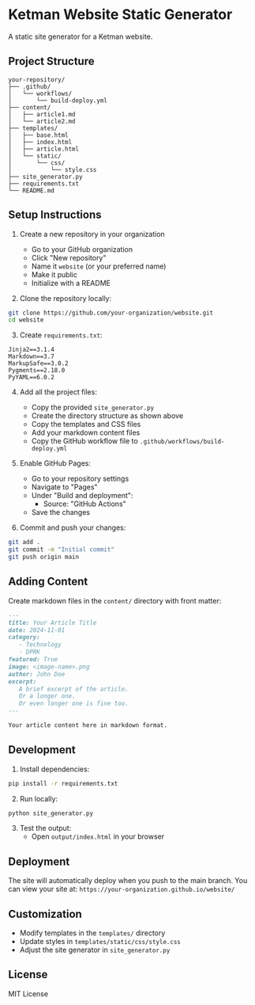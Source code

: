 # Ketman Website Static Generator

A static site generator for a Ketman website.

## Project Structure
```
your-repository/
├── .github/
│   └── workflows/
│       └── build-deploy.yml
├── content/
│   ├── article1.md
│   └── article2.md
├── templates/
│   ├── base.html
│   ├── index.html
│   ├── article.html
│   └── static/
│       └── css/
│           └── style.css
├── site_generator.py
├── requirements.txt
└── README.md
```

## Setup Instructions

1. Create a new repository in your organization
   - Go to your GitHub organization
   - Click "New repository"
   - Name it `website` (or your preferred name)
   - Make it public
   - Initialize with a README

2. Clone the repository locally:
```bash
git clone https://github.com/your-organization/website.git
cd website
```

3. Create `requirements.txt`:
```
Jinja2==3.1.4
Markdown==3.7
MarkupSafe==3.0.2
Pygments==2.18.0
PyYAML==6.0.2
```

4. Add all the project files:
   - Copy the provided `site_generator.py`
   - Create the directory structure as shown above
   - Copy the templates and CSS files
   - Add your markdown content files
   - Copy the GitHub workflow file to `.github/workflows/build-deploy.yml`

5. Enable GitHub Pages:
   - Go to your repository settings
   - Navigate to "Pages"
   - Under "Build and deployment":
     - Source: "GitHub Actions"
   - Save the changes

6. Commit and push your changes:
```bash
git add .
git commit -m "Initial commit"
git push origin main
```

## Adding Content

Create markdown files in the `content/` directory with front matter:

```markdown
---
title: Your Article Title
date: 2024-11-01
category: 
   - Technology
   - DPRK
featured: True
image: <image-name>.png
author: John Doe
excerpt: 
   A brief excerpt of the article.
   Or a longer one.
   Or even longer one is fine too.
---

Your article content here in markdown format.
```

## Development

1. Install dependencies:
```bash
pip install -r requirements.txt
```

2. Run locally:
```bash
python site_generator.py
```

3. Test the output:
   - Open `output/index.html` in your browser

## Deployment

The site will automatically deploy when you push to the main branch. You can view your site at:
`https://your-organization.github.io/website/`

## Customization

- Modify templates in the `templates/` directory
- Update styles in `templates/static/css/style.css`
- Adjust the site generator in `site_generator.py`

## License

MIT License